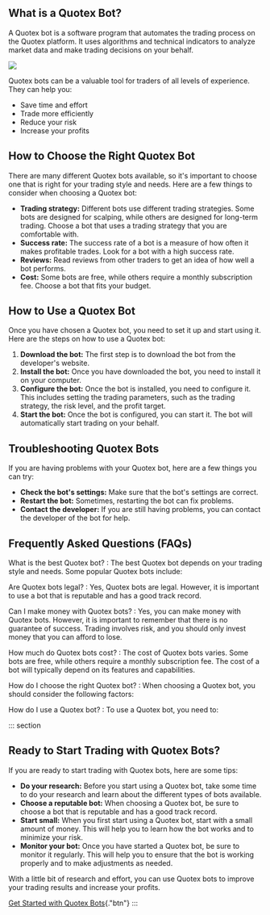 ## What is a Quotex Bot?

A Quotex bot is a software program that automates the trading process on
the Quotex platform. It uses algorithms and technical indicators to
analyze market data and make trading decisions on your behalf.

[![](https://static.quotex.io/files/4_en/300_250.jpg)](https://traff.sbs/brokerqxlid)

Quotex bots can be a valuable tool for traders of all levels of
experience. They can help you:

-   Save time and effort
-   Trade more efficiently
-   Reduce your risk
-   Increase your profits

## How to Choose the Right Quotex Bot

There are many different Quotex bots available, so it\'s important to
choose one that is right for your trading style and needs. Here are a
few things to consider when choosing a Quotex bot:

-   **Trading strategy:** Different bots use different trading
    strategies. Some bots are designed for scalping, while others are
    designed for long-term trading. Choose a bot that uses a trading
    strategy that you are comfortable with.
-   **Success rate:** The success rate of a bot is a measure of how
    often it makes profitable trades. Look for a bot with a high success
    rate.
-   **Reviews:** Read reviews from other traders to get an idea of how
    well a bot performs.
-   **Cost:** Some bots are free, while others require a monthly
    subscription fee. Choose a bot that fits your budget.

## How to Use a Quotex Bot

Once you have chosen a Quotex bot, you need to set it up and start using
it. Here are the steps on how to use a Quotex bot:

1.  **Download the bot:** The first step is to download the bot from the
    developer\'s website.
2.  **Install the bot:** Once you have downloaded the bot, you need to
    install it on your computer.
3.  **Configure the bot:** Once the bot is installed, you need to
    configure it. This includes setting the trading parameters, such as
    the trading strategy, the risk level, and the profit target.
4.  **Start the bot:** Once the bot is configured, you can start it. The
    bot will automatically start trading on your behalf.

## Troubleshooting Quotex Bots

If you are having problems with your Quotex bot, here are a few things
you can try:

-   **Check the bot\'s settings:** Make sure that the bot\'s settings
    are correct.
-   **Restart the bot:** Sometimes, restarting the bot can fix problems.
-   **Contact the developer:** If you are still having problems, you can
    contact the developer of the bot for help.

## Frequently Asked Questions (FAQs)

What is the best Quotex bot?
:   The best Quotex bot depends on your trading style and needs. Some
    popular Quotex bots include:

Are Quotex bots legal?
:   Yes, Quotex bots are legal. However, it is important to use a bot
    that is reputable and has a good track record.

Can I make money with Quotex bots?
:   Yes, you can make money with Quotex bots. However, it is important
    to remember that there is no guarantee of success. Trading involves
    risk, and you should only invest money that you can afford to lose.

How much do Quotex bots cost?
:   The cost of Quotex bots varies. Some bots are free, while others
    require a monthly subscription fee. The cost of a bot will typically
    depend on its features and capabilities.

How do I choose the right Quotex bot?
:   When choosing a Quotex bot, you should consider the following
    factors:

How do I use a Quotex bot?
:   To use a Quotex bot, you need to:

::: section
## Ready to Start Trading with Quotex Bots?

If you are ready to start trading with Quotex bots, here are some tips:

-   **Do your research:** Before you start using a Quotex bot, take some
    time to do your research and learn about the different types of bots
    available.
-   **Choose a reputable bot:** When choosing a Quotex bot, be sure to
    choose a bot that is reputable and has a good track record.
-   **Start small:** When you first start using a Quotex bot, start with
    a small amount of money. This will help you to learn how the bot
    works and to minimize your risk.
-   **Monitor your bot:** Once you have started a Quotex bot, be sure to
    monitor it regularly. This will help you to ensure that the bot is
    working properly and to make adjustments as needed.

With a little bit of research and effort, you can use Quotex bots to
improve your trading results and increase your profits.

[Get Started with Quotex
Bots](\%22https://traff.sbs/brokerqxlid\%22){."btn"}
:::

